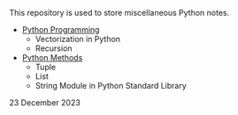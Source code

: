 This repository is used to store miscellaneous Python notes.

* [Python Programming](https://nbviewer.org/github/stevenkhwun/Python_Notes/blob/main/Python-Programming.ipynb)
  * Vectorization in Python
  * Recursion
* [Python Methods](https://nbviewer.org/github/stevenkhwun/Python_Notes/blob/main/Python-Methods.ipynb)
  * Tuple
  * List
  * String Module in Python Standard Library


23 December 2023
